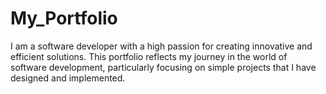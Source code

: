 # My_Portfolio
I am a software developer with a high passion for creating innovative and efficient solutions. This portfolio reflects my journey in the world of software development, particularly focusing on simple projects that I have designed and implemented.
